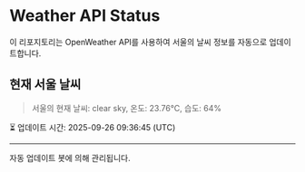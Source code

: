 
# Weather API Status

이 리포지토리는 OpenWeather API를 사용하여 서울의 날씨 정보를 자동으로 업데이트합니다.

## 현재 서울 날씨
> 서울의 현재 날씨: clear sky, 온도: 23.76°C, 습도: 64%

⏳ 업데이트 시간: 2025-09-26 09:36:45 (UTC)

---
자동 업데이트 봇에 의해 관리됩니다.
